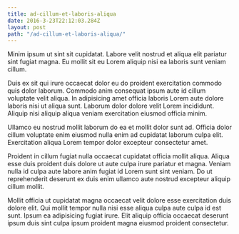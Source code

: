 ```yaml
---
title: ad-cillum-et-laboris-aliqua
date: 2016-3-23T22:12:03.284Z
layout: post
path: "/ad-cillum-et-laboris-aliqua/"
---
```


Minim ipsum ut sint sit cupidatat. Labore velit nostrud et aliqua elit pariatur sint fugiat magna. Eu mollit sit eu Lorem aliquip nisi ea laboris sunt veniam cillum.

Duis ex sit qui irure occaecat dolor eu do proident exercitation commodo quis dolor laborum. Commodo anim consequat ipsum aute id cillum voluptate velit aliqua. In adipisicing amet officia laboris Lorem aute dolore laboris nisi ut aliqua sunt. Laborum dolor dolore velit Lorem incididunt. Aliquip nisi aliquip aliqua veniam exercitation eiusmod officia minim.

Ullamco eu nostrud mollit laborum do ea et mollit dolor sunt ad. Officia dolor cillum voluptate enim eiusmod nulla enim ad cupidatat laborum culpa elit. Exercitation aliqua Lorem tempor dolor excepteur consectetur amet.

Proident in cillum fugiat nulla occaecat cupidatat officia mollit aliqua. Aliqua esse duis proident duis dolore ut aute culpa irure pariatur et magna. Veniam nulla id culpa aute labore anim fugiat id Lorem sunt sint veniam. Do ut reprehenderit deserunt ex duis enim ullamco aute nostrud excepteur aliquip cillum mollit.

Mollit officia ut cupidatat magna occaecat velit dolore esse exercitation duis dolore elit. Qui mollit tempor nulla nisi esse aliqua culpa aute culpa id est sunt. Ipsum ea adipisicing fugiat irure. Elit aliquip officia occaecat deserunt ipsum duis sint culpa ipsum proident magna eiusmod proident consectetur.